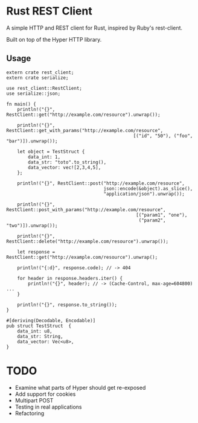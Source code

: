 Rust REST Client
================

A simple HTTP and REST client for Rust, inspired by Ruby's rest-client.

Built on top of the Hyper HTTP library.

Usage
-----

```
extern crate rest_client;
extern crate serialize;

use rest_client::RestClient;
use serialize::json;

fn main() {
    println!("{}", RestClient::get("http://example.com/resource").unwrap());
    
    println!("{}", RestClient::get_with_params("http://example.com/resource", 
                                               [("id", "50"), ("foo", "bar")]).unwrap());
    
    let object = TestStruct {
        data_int: 1,
        data_str: "toto".to_string(),
        data_vector: vec![2,3,4,5],
    };

    println!("{}", RestClient::post("http://example.com/resource",
                                    json::encode(&object).as_slice(), 
                                    "application/json").unwrap());
  
    println!("{}", RestClient::post_with_params("http://example.com/resource",
                                                [("param1", "one"), 
                                                 ("param2", "two")]).unwrap());
  
    println!("{}", RestClient::delete("http://example.com/resource").unwrap());
    
    let response = RestClient::get("http://example.com/resource").unwrap();
    
    println!("{:d}", response.code); // -> 404
    
    for header in response.headers.iter() {
        println!("{}", header); // -> (Cache-Control, max-age=604800) ...
    }
    
    println!("{}", response.to_string());				  
}

#[deriving(Decodable, Encodable)]
pub struct TestStruct  {
    data_int: u8,
    data_str: String,
    data_vector: Vec<u8>,
}
```

TODO
====

* Examine what parts of Hyper should get re-exposed
* Add support for cookies
* Multipart POST
* Testing in real applications
* Refactoring
